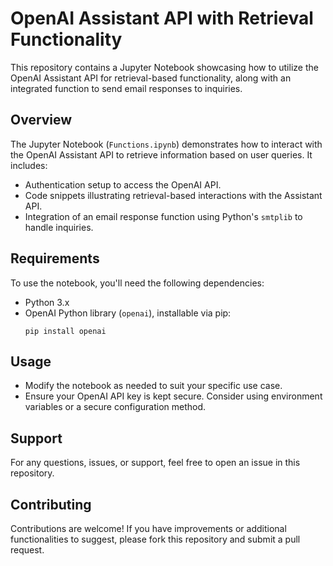 # OpenAI Assistant API with Retrieval Functionality

This repository contains a Jupyter Notebook showcasing how to utilize the OpenAI Assistant API for retrieval-based functionality, along with an integrated function to send email responses to inquiries.

## Overview

The Jupyter Notebook (`Functions.ipynb`) demonstrates how to interact with the OpenAI Assistant API to retrieve information based on user queries. It includes:

- Authentication setup to access the OpenAI API.
- Code snippets illustrating retrieval-based interactions with the Assistant API.
- Integration of an email response function using Python's `smtplib` to handle inquiries.

## Requirements

To use the notebook, you'll need the following dependencies:

- Python 3.x
- OpenAI Python library (`openai`), installable via pip:
  ```
  pip install openai
  ```



## Usage

- Modify the notebook as needed to suit your specific use case.
- Ensure your OpenAI API key is kept secure. Consider using environment variables or a secure configuration method.

## Support

For any questions, issues, or support, feel free to open an issue in this repository.

## Contributing

Contributions are welcome! If you have improvements or additional functionalities to suggest, please fork this repository and submit a pull request.

